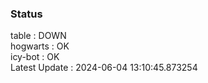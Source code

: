 ### Status


table : DOWN  
hogwarts : OK  
icy-bot : OK  
Latest Update : 2024-06-04 13:10:45.873254

